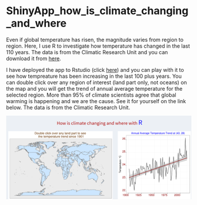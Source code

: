 # ShinyApp_how_is_climate_changing_and_where



Even if global temperature has risen, the magnitude varies from region to region. Here, I use R to investigate how temperature has changed in the last 110 years. The data is from the Climatic Research Unit and you can download it from <a href="https://crudata.uea.ac.uk/cru/data/hrg/cru_ts_3.23/cruts.1506241137.v3.23//">here</a>.

I have deployed the app to Rstudio (click <a href="https://fishdata.shinyapps.io/final/">here</a>) and you can play with it to see how tempreature has been increasing in the last 100 plus years. You can double click over any region of interest (land part only, not oceans) on the map and you will get the trend of annual average temperature for the selected region. More than 95% of climate scientists agree that global warming is happening and we are the cause. See it for yourself on the link below. The data is from the Climatic Research Unit.

![alt tag](images/climate_change.PNG)